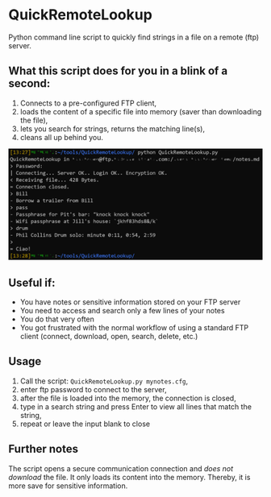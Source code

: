 # QuickRemoteLookup
Python command line script to quickly find strings in a file on a remote (ftp) server.

## What this script does for you in a blink of a second:

1. Connects to a pre-configured FTP client,
2. loads the content of a specific file into memory (saver than downloading the file),
3. lets you search for strings, returns the matching line(s),
4. cleans all up behind you.

![QuickRemoteLookup Screenshot](example/screenshot.png)

## Useful if:

- You have notes or sensitive information stored on your FTP server
- You need to access and search only a few lines of your notes
- You do that very often 
- You got frustrated with the normal workflow of using a standard FTP client (connect, download, open, search, delete, etc.)

## Usage

1. Call the script: `QuickRemoteLookup.py mynotes.cfg`,
2. enter ftp password to connect to the server,
3. after the file is loaded into the memory, the connection is closed,
4. type in a search string and press Enter to view all lines that match the string,
5. repeat or leave the input blank to close

## Further notes

The script opens a secure communication connection and *does not download* the file. It only loads its content into the memory. Thereby, it is more save for sensitive information. 

